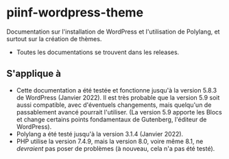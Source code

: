 # piinf-wordpress-theme
Documentation sur l'installation de WordPress et l'utilisation de Polylang, et surtout sur la création de thèmes.

- Toutes les documentations se trouvent dans les releases.

## S'applique à
- Cette documentation a été testée et fonctionne jusqu'à la version 5.8.3 de WordPress (Janvier 2022). Il est très probable que la version 5.9 soit aussi compatible, avec d'éventuels changements, mais quelqu'un de passablement avancé pourrait l'utiliser. (La version 5.9 apporte les Blocs et change certains points fondamentaux de Gutenberg, l'éditeur de WordPress).
- Polylang a été testé jusqu'à la version 3.1.4 (Janvier 2022).
- PHP utilise la version 7.4.9, mais la version 8.0, voire même 8.1, ne _devraient_ pas poser de problèmes (à nouveau, cela n'a pas été testé).
